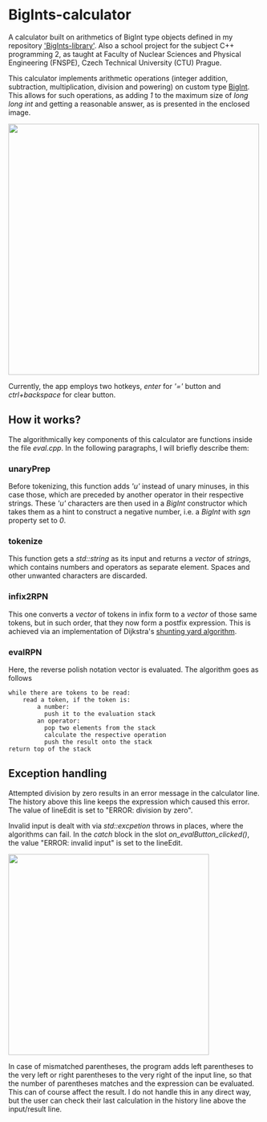 # BigInts-calculator

A calculator built on arithmetics of BigInt type objects defined in my repository ['BigInts-library'](https://github.com/PrinceOfCzechia/BigInts-library). Also a school project for the subject C++ programming 2, as taught at Faculty of Nuclear Sciences and Physical Engineering (FNSPE), Czech Technical University (CTU) Prague.

This calculator implements arithmetic operations (integer addition, subtraction, multiplication, division and powering) on custom type [BigInt](https://github.com/PrinceOfCzechia/BigInts-library). This allows for such operations, as adding *1* to the maximum size of *long long int* and getting a reasonable answer, as is presented in the enclosed image.

<img align="center" src="https://user-images.githubusercontent.com/72036926/186395384-a9c65216-aed6-416f-ac45-86b036f5de42.png" height="500"/>

Currently, the app employs two hotkeys, *enter* for *'='* button and *ctrl+backspace* for clear button.

## How it works?

The algorithmically key components of this calculator are functions inside the file *eval.cpp*. In the following paragraphs, I will briefly describe them:

### unaryPrep

Before tokenizing, this function adds *'u'* instead of unary minuses, in this case those, which are preceded by another operator in their respective strings. These *'u'* characters are then used in a *BigInt* constructor which takes them as a hint to construct a negative number, i.e. a *BigInt* with *sgn* property set to *0*.

### tokenize

This function gets a *std::string* as its input and returns a *vector* of *string*s, which contains numbers and operators as separate element. Spaces and other unwanted characters are discarded.

### infix2RPN

This one converts a *vector* of tokens in infix form to a *vector* of those same tokens, but in such order, that they now form a postfix expression. This is achieved via an implementation of Dijkstra's [shunting yard algorithm](https://en.wikipedia.org/wiki/Shunting_yard_algorithm).

### evalRPN

Here, the reverse polish notation vector is evaluated. The algorithm goes as follows

```
while there are tokens to be read:
    read a token, if the token is:
        a number:
          push it to the evaluation stack
        an operator:
          pop two elements from the stack
          calculate the respective operation
          push the result onto the stack
return top of the stack
```

## Exception handling
Attempted division by zero results in an error message in the calculator line. The history above this line keeps the expression which caused this error. The value of lineEdit is set to "ERROR: division by zero".

Invalid input is dealt with via *std::excpetion* throws in places, where the algorithms can fail. In the *catch* block in the slot *on_evalButton_clicked()*, the value "ERROR: invalid input" is set to the lineEdit.

<img align="center" src="https://user-images.githubusercontent.com/72036926/186427164-9fba72fe-bd45-40d3-b0fd-b5816a941545.png" width="400"/>

In case of mismatched parentheses, the program adds left parentheses to the very left or right parentheses to the very right of the input line, so that the number of parentheses matches and the expression can be evaluated. This can of course affect the result. I do not handle this in any direct way, but the user can check their last calculation in the history line above the input/result line.
